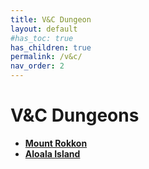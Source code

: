```yaml
---
title: V&C Dungeon
layout: default
#has_toc: true
has_children: true
permalink: /v&c/
nav_order: 2
---
```

# V&C Dungeons
- [**Mount Rokkon**](./amr/)
- [**Aloala Island**](./aai/)

